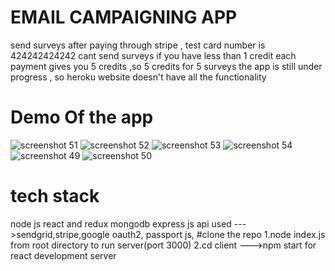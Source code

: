# EMAIL CAMPAIGNING APP
send surveys after paying through stripe , test card number is 424242424242
cant send surveys if you have less than 1 credit
each payment gives you 5 credits ,so 5 credits for 5 surveys
the app is still under progress , so  heroku website doesn't have all the functionality

# Demo Of the app
![screenshot 51](https://user-images.githubusercontent.com/21200740/38456277-aa345cb4-3aa0-11e8-9cb6-fea72b56283f.png)
![screenshot 52](https://user-images.githubusercontent.com/21200740/38456278-aa6a3c9e-3aa0-11e8-9155-6342e1918c75.png)
![screenshot 53](https://user-images.githubusercontent.com/21200740/38456279-aa95ef6a-3aa0-11e8-947c-af35ac631c06.png)
![screenshot 54](https://user-images.githubusercontent.com/21200740/38456281-aac072a8-3aa0-11e8-8c57-28695f8bca50.png)
![screenshot 49](https://user-images.githubusercontent.com/21200740/38456282-aaea564a-3aa0-11e8-81ce-2667b95b7775.png)
![screenshot 50](https://user-images.githubusercontent.com/21200740/38456283-ab14676e-3aa0-11e8-9b07-1de092a86cfc.png)

# tech stack
 node js
 react and redux
 mongodb
 express js
 api used --->sendgrid,stripe,google oauth2, passport js,
 #clone the repo
 1.node index.js from root directory to run server(port 3000)
 2.cd client --->npm start for react development server
